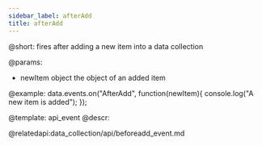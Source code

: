 ```yaml
---
sidebar_label: afterAdd
title: afterAdd
---          
```


@short: fires after adding a new item into a data collection
	
@params:
- newItem		object			the object of an added item


@example:
data.events.on("AfterAdd", function(newItem){
	console.log("A new item is added");
});


@template:	api_event
@descr:



@relatedapi:data_collection/api/beforeadd_event.md


